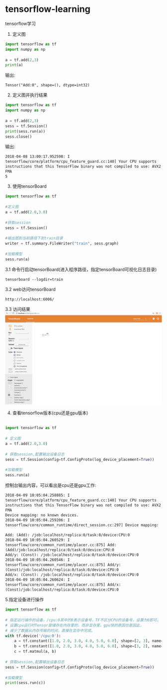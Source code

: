 # tensorflow-learning
tensorflow学习  

1. 定义图
```python
import tensorflow as tf
import numpy as np

a = tf.add(2,3)
print(a)
```
输出:
```  
Tensor("Add:0", shape=(), dtype=int32)  
```

2. 定义图并执行结果
```python  
import tensorflow as tf
import numpy as np

a = tf.add(2,3)
sess = tf.Session()
print(sess.run(a))
sess.close()
```  
输出:
```  
2018-04-08 13:00:17.952598: I tensorflow/core/platform/cpu_feature_guard.cc:140] Your CPU supports instructions that this TensorFlow binary was not compiled to use: AVX2 FMA
5
```

3. 使用tensorBoard
```python
import tensorflow as tf

#定义图
a = tf.add(2.0,3.0)

#获取session
sess = tf.Session()

#输出图到当前路径下到train目录
writer = tf.summary.FileWriter("train", sess.graph)

#加载模型
sess.run(a)
```  

3.1 命令行启动tensorBoard(进入程序路径，指定tensorBoard可视化日志目录)
```
tensorboard --logdir=train
```  

3.2 web访问tensorBoard
```
http://localhost:6006/
```
3.3 访问结果  
![sum](images/sum.png)  

4. 查看tensorflow版本(cpu还是gpu版本)
```python

import tensorflow as tf

# 定义图
a = tf.add(2.0,3.0)

# 获取session,配置输出设备日志
sess = tf.Session(config=tf.ConfigProto(log_device_placement=True))

#加载模型
sess.run(a)
```  
控制台输出内容，可以看出是cpu还是gpu工作:  
```
2018-04-09 10:05:04.258885: I tensorflow/core/platform/cpu_feature_guard.cc:140] Your CPU supports instructions that this TensorFlow binary was not compiled to use: AVX2 FMA
Device mapping: no known devices.
2018-04-09 10:05:04.259206: I tensorflow/core/common_runtime/direct_session.cc:297] Device mapping:

Add: (Add): /job:localhost/replica:0/task:0/device:CPU:0
2018-04-09 10:05:04.260529: I tensorflow/core/common_runtime/placer.cc:875] Add: (Add)/job:localhost/replica:0/task:0/device:CPU:0
Add/y: (Const): /job:localhost/replica:0/task:0/device:CPU:0
2018-04-09 10:05:04.260546: I tensorflow/core/common_runtime/placer.cc:875] Add/y: (Const)/job:localhost/replica:0/task:0/device:CPU:0
Add/x: (Const): /job:localhost/replica:0/task:0/device:CPU:0
2018-04-09 10:05:04.260624: I tensorflow/core/common_runtime/placer.cc:875] Add/x: (Const)/job:localhost/replica:0/task:0/device:CPU:0
```  

5.指定设备进行操作  
```python
import tensorflow as tf

# 指定运行操作的设备，/cpu:0其中的0表示设备号，TF不区分CPU的设备号，设置为0即可。
# 设置cpu运行时Tensor是储存在内存里的，而非显存里。gpu快的原因也是因此，
# 减少了数据从内存传输的时间，直接在显存中完成。
with tf.device('/cpu:0'):
    a = tf.constant([1.0, 2.0, 3.0, 4.0, 5.0, 6.0], shape=[2, 3], name='a')
    b = tf.constant([1.0, 2.0, 3.0, 4.0, 5.0, 6.0], shape=[3, 2], name='b')
    c = tf.matmul(a, b)

# 获取session,配置输出设备日志
sess = tf.Session(config=tf.ConfigProto(log_device_placement=True))

#加载模型
print(sess.run(c))
```
